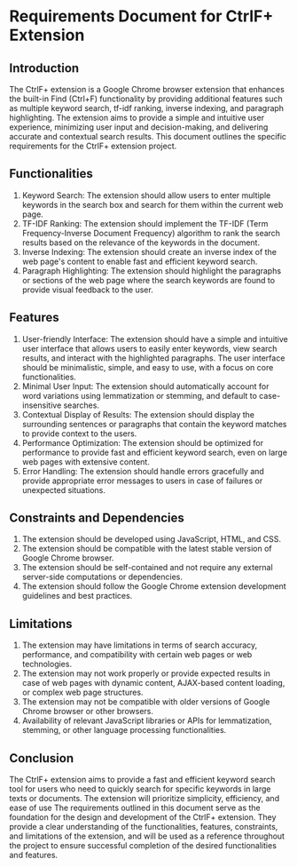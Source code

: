 # Requirements Document for CtrlF+ Extension

## Introduction
The CtrlF+ extension is a Google Chrome browser extension that enhances the built-in Find (Ctrl+F) functionality by providing additional features such as multiple keyword search, tf-idf ranking, inverse indexing, and paragraph highlighting. The extension aims to provide a simple and intuitive user experience, minimizing user input and decision-making, and delivering accurate and contextual search results. This document outlines the specific requirements for the CtrlF+ extension project.

## Functionalities
1. Keyword Search: The extension should allow users to enter multiple keywords in the search box and search for them within the current web page.
2. TF-IDF Ranking: The extension should implement the TF-IDF (Term Frequency-Inverse Document Frequency) algorithm to rank the search results based on the relevance of the keywords in the document.
3. Inverse Indexing: The extension should create an inverse index of the web page's content to enable fast and efficient keyword search.
4. Paragraph Highlighting: The extension should highlight the paragraphs or sections of the web page where the search keywords are found to provide visual feedback to the user.

## Features
1. User-friendly Interface: The extension should have a simple and intuitive user interface that allows users to easily enter keywords, view search results, and interact with the highlighted paragraphs. The user interface should be minimalistic, simple, and easy to use, with a focus on core functionalities.
2. Minimal User Input: The extension should automatically account for word variations using lemmatization or stemming, and default to case-insensitive searches. 
3. Contextual Display of Results: The extension should display the surrounding sentences or paragraphs that contain the keyword matches to provide context to the users.
4. Performance Optimization: The extension should be optimized for performance to provide fast and efficient keyword search, even on large web pages with extensive content.
5. Error Handling: The extension should handle errors gracefully and provide appropriate error messages to users in case of failures or unexpected situations.

## Constraints and Dependencies
1. The extension should be developed using JavaScript, HTML, and CSS.
2. The extension should be compatible with the latest stable version of Google Chrome browser.
3. The extension should be self-contained and not require any external server-side computations or dependencies.
4. The extension should follow the Google Chrome extension development guidelines and best practices.

## Limitations
1. The extension may have limitations in terms of search accuracy, performance, and compatibility with certain web pages or web technologies.
2. The extension may not work properly or provide expected results in case of web pages with dynamic content, AJAX-based content loading, or complex web page structures.
3. The extension may not be compatible with older versions of Google Chrome browser or other browsers.
4. Availability of relevant JavaScript libraries or APIs for lemmatization, stemming, or other language processing functionalities.

## Conclusion
The CtrlF+ extension aims to provide a fast and efficient keyword search tool for users who need to quickly search for specific keywords in large texts or documents. The extension will prioritize simplicity, efficiency, and ease of use
The requirements outlined in this document serve as the foundation for the design and development of the CtrlF+ extension. They provide a clear understanding of the functionalities, features, constraints, and limitations of the extension, and will be used as a reference throughout the project to ensure successful completion of the desired functionalities and features.